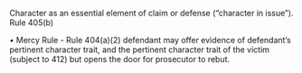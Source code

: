 Character as an essential element of claim or defense (“character in issue”). Rule 405(b)

• Mercy Rule - Rule 404(a)(2)
defendant may offer evidence of defendant’s pertinent character trait, and the pertinent character trait of the victim (subject to 412) but opens the door for prosecutor to rebut.